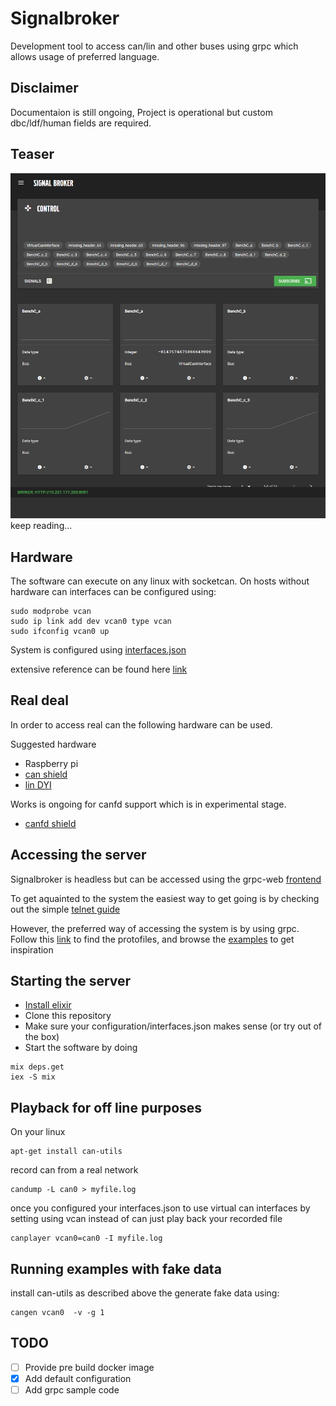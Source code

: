 # Signalbroker

Development tool to access can/lin and other buses using grpc which allows usage of preferred language.

## Disclaimer

Documentaion is still ongoing, Project is operational but custom dbc/ldf/human fields are required.

## Teaser

![Components](/examples/grpc/grpc-web/Screenshot_2019-04-08_signal-broker.png)
keep reading...

## Hardware

The software can execute on any linux with socketcan. On hosts without hardware can interfaces can be configured using:
```
sudo modprobe vcan
sudo ip link add dev vcan0 type vcan
sudo ifconfig vcan0 up
```

System is configured using [interfaces.json](configuration/interfaces.json)

extensive reference can be found here [link](configuration/interfaces_referense.json)

## Real deal

In order to access real can the following hardware can be used.

Suggested hardware
* Raspberry pi
* [can shield](https://copperhilltech.com/pican2-duo-can-bus-board-for-raspberry-pi-2-3/)
* [lin DYI](https://github.com/volvo-cars/signalbroker-lin-transceiver/tree/master)

Works is ongoing for canfd support which is in experimental stage.
* [canfd shield](https://copperhilltech.com/pican-fd-can-bus-fd-duo-board-with-real-time-clock-for-raspberry-pi/)

## Accessing the server

Signalbroker is headless but can be accessed using the grpc-web [frontend](https://github.com/volvo-cars/signalbroker-web-client)

To get aquainted to the system the easiest way to get going is by checking out the simple [telnet guide](apps/app_telnet/README.md)

However, the preferred way of accessing the system is by using grpc. Follow this [link](/apps/grpc_service/proto_files) to find the protofiles, and browse the [examples](/examples/grpc) to get inspiration

## Starting the server

* [Install elixir](https://elixir-lang.org/install.html)
* Clone this repository
* Make sure your configuration/interfaces.json makes sense (or try out of the box)
* Start the software by doing

```
mix deps.get
iex -S mix
```

## Playback for off line purposes

On your linux
```
apt-get install can-utils
```
record can from a real network
```
candump -L can0 > myfile.log
```
once you configured your interfaces.json to use virtual can interfaces by setting using vcan instead of can just play back your recorded file
```
canplayer vcan0=can0 -I myfile.log
```

## Running examples with fake data

install can-utils as described above the generate fake data using:
```
cangen vcan0  -v -g 1
```

## TODO
- [ ] Provide pre build docker image
- [x] Add default configuration
- [ ] Add grpc sample code

